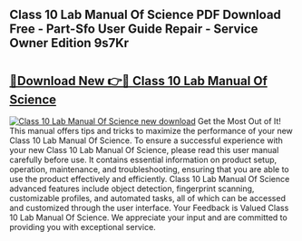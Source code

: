 ## Class 10 Lab Manual Of Science PDF Download Free - Part-Sfo User Guide Repair - Service Owner Edition 9s7Kr

# <h2><a href="http://bc73586.oget.top/?id=Class+10+Lab+Manual+Of+Science">🔗Download New 👉🔴 Class 10 Lab Manual Of Science</a></h2>

[![Class 10 Lab Manual Of Science new download](https://i.imgur.com/5g1atiW.png)](http://bc73586.oget.top/?id=Class+10+Lab+Manual+Of+Science)
Get the Most Out of It! This manual offers tips and tricks to maximize the performance of your new Class 10 Lab Manual Of Science. To ensure a successful experience with your new Class 10 Lab Manual Of Science, please read this user manual carefully before use. It contains essential information on product setup, operation, maintenance, and troubleshooting, ensuring that you are able to use the product effectively and efficiently. Class 10 Lab Manual Of Science advanced features include object detection, fingerprint scanning, customizable profiles, and automated tasks, all of which can be accessed and customized through the user interface. Your Feedback is Valued Class 10 Lab Manual Of Science. We appreciate your input and are committed to providing you with exceptional service.
